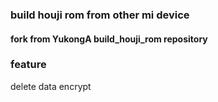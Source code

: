### build houji rom from other mi device
#### fork from YukongA build_houji_rom repository
### feature
delete data encrypt
